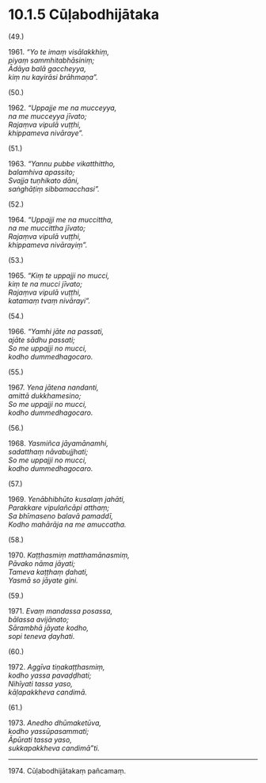 # 10.1.5 Cūḷabodhijātaka

(49.)

1961\. _“Yo te imaṃ visālakkhiṃ,_  
_piyaṃ sammhitabhāsiniṃ;_  
_Ādāya balā gaccheyya,_  
_kiṃ nu kayirāsi brāhmaṇa”._  

(50.)

1962\. _“Uppajje me na mucceyya,_  
_na me mucceyya jīvato;_  
_Rajaṃva vipulā vuṭṭhi,_  
_khippameva nivāraye”._  

(51.)

1963\. _“Yannu pubbe vikatthittho,_  
_balamhiva apassito;_  
_Svajja tuṇhikato dāni,_  
_saṅghāṭiṃ sibbamacchasi”._  

(52.)

1964\. _“Uppajji me na muccittha,_  
_na me muccittha jīvato;_  
_Rajaṃva vipulā vuṭṭhi,_  
_khippameva nivārayiṃ”._  

(53.)

1965\. _“Kiṃ te uppajji no mucci,_  
_kiṃ te na mucci jīvato;_  
_Rajaṃva vipulā vuṭṭhi,_  
_katamaṃ tvaṃ nivārayi”._  

(54.)

1966\. _“Yamhi jāte na passati,_  
_ajāte sādhu passati;_  
_So me uppajji no mucci,_  
_kodho dummedhagocaro._  

(55.)

1967\. _Yena jātena nandanti,_  
_amittā dukkhamesino;_  
_So me uppajji no mucci,_  
_kodho dummedhagocaro._  

(56.)

1968\. _Yasmiñca jāyamānamhi,_  
_sadatthaṃ nāvabujjhati;_  
_So me uppajji no mucci,_  
_kodho dummedhagocaro._  

(57.)

1969\. _Yenābhibhūto kusalaṃ jahāti,_  
_Parakkare vipulañcāpi atthaṃ;_  
_Sa bhīmaseno balavā pamaddī,_  
_Kodho mahārāja na me amuccatha._  

(58.)

1970\. _Kaṭṭhasmiṃ matthamānasmiṃ,_  
_Pāvako nāma jāyati;_  
_Tameva kaṭṭhaṃ ḍahati,_  
_Yasmā so jāyate gini._  

(59.)

1971\. _Evaṃ mandassa posassa,_  
_bālassa avijānato;_  
_Sārambhā jāyate kodho,_  
_sopi teneva ḍayhati._  

(60.)

1972\. _Aggīva tiṇakaṭṭhasmiṃ,_  
_kodho yassa pavaḍḍhati;_  
_Nihīyati tassa yaso,_  
_kāḷapakkheva candimā._  

(61.)

1973\. _Anedho dhūmaketūva,_  
_kodho yassūpasammati;_  
_Āpūrati tassa yaso,_  
_sukkapakkheva candimā”ti._  

---

1974\. Cūḷabodhijātakaṃ pañcamaṃ.
